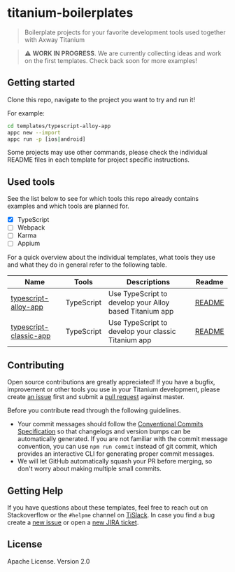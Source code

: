 # titanium-boilerplates

> Boilerplate projects for your favorite development tools used together with Axway Titanium

> :warning: **WORK IN PROGRESS**. We are currently collecting ideas and work on the first templates. Check back soon for more examples!

## Getting started

Clone this repo, navigate to the project you want to try and run it!

For example:

```bash
cd templates/typescript-alloy-app
appc new --import
appc run -p [ios|android]
```

Some projects may use other commands, please check the individual README files in each template for project specific instructions.

## Used tools

See the list below to see for which tools this repo already contains examples and which tools are planned for.

- [x] TypeScript
- [ ] Webpack
- [ ] Karma
- [ ] Appium

For a quick overview about the individual templates, what tools they use and what they do in general refer to the following table.

| Name | Tools | Descriptions | Readme |
| --- | --- | --- | --- |
| [typescript-alloy-app](templates/typescript-app) | TypeScript | Use TypeScript to develop your Alloy based Titanium app | [README](templates/typescript-alloy-app/README.md) |
| [typescript-classic-app](templates/typescript-app) | TypeScript | Use TypeScript to develop your classic Titanium app | [README](templates/typescript-classic-app/README.md) |

## Contributing

Open source contributions are greatly appreciated! If you have a bugfix, improvement or other tools you use in your Titanium development, please create [an issue](https://github.com/appcelerator/titanium-boilerplates/issues/new) first and submit a [pull request](https://github.com/appcelerator/titanium-boilerplates/pulls/new) against master.

Before you contribute read through the following guidelines.

* Your commit messages should follow the [Conventional Commits Specification](https://conventionalcommits.org/) so that changelogs and version bumps can be automatically generated. If you are not familiar with the commit message convention, you can use `npm run commit` instead of git commit, which provides an interactive CLI for generating proper commit messages.
* We will let GitHub automatically squash your PR before merging, so don't worry about making multiple small commits.

## Getting Help

If you have questions about these templates, feel free to reach out on Stackoverflow or the `#helpme` channel on [TiSlack](http://tislack.org). In case you find a bug create a [new issue](/issues/new) or open a [new JIRA ticket](https://jira.appcelerator.org).

## License

Apache License. Version 2.0